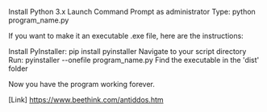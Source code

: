 
Install Python 3.x
Launch Command Prompt as administrator
Type: python program_name.py

If you want to make it an executable .exe file, here are the instructions:

Install PyInstaller: pip install pyinstaller
Navigate to your script directory
Run: pyinstaller --onefile program_name.py
Find the executable in the 'dist' folder

Now you have the program working forever.

[Link]
https://www.beethink.com/antiddos.htm
